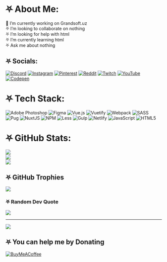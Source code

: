 # ⛧ About Me:
🔭 I’m currently working on Grandsoft.uz<br>⛧ I’m looking to collaborate on nothing<br>⛧ I’m looking for help with html<br>⛧ I’m currently learning html<br>⛧ Ask me about nothing


## ⛧ Socials:
[![Discord](https://img.shields.io/badge/Discord-%237289DA.svg?logo=discord&logoColor=white)](https://discord.gg/MetalSamurai#6262) [![Instagram](https://img.shields.io/badge/Instagram-%23E4405F.svg?logo=Instagram&logoColor=white)](https://instagram.com/miserableblood) [![Pinterest](https://img.shields.io/badge/Pinterest-%23E60023.svg?logo=Pinterest&logoColor=white)](https://pinterest.com/MetalSamurai_666) [![Reddit](https://img.shields.io/badge/Reddit-%23FF4500.svg?logo=Reddit&logoColor=white)](https://reddit.com/user/emergency_gazelle209) [![Twitch](https://img.shields.io/badge/Twitch-%239146FF.svg?logo=Twitch&logoColor=white)](https://twitch.tv/metalsamurai666) [![YouTube](https://img.shields.io/badge/YouTube-%23FF0000.svg?logo=YouTube&logoColor=white)](https://youtube.com/@abroravazov4390) [![Codepen](https://img.shields.io/badge/Codepen-000000?style=for-the-badge&logo=codepen&logoColor=white)](https://codepen.io/samurai27) 

# ⛧ Tech Stack:
![Adobe Photoshop](https://img.shields.io/badge/adobephotoshop-%2331A8FF.svg?style=for-the-badge&logo=adobephotoshop&logoColor=white) 	![Figma](https://img.shields.io/badge/figma-%23F24E1E.svg?style=for-the-badge&logo=figma&logoColor=white) ![Vue.js](https://img.shields.io/badge/vuejs-%2335495e.svg?style=for-the-badge&logo=vuedotjs&logoColor=%234FC08D) ![Vuetify](https://img.shields.io/badge/Vuetify-1867C0?style=for-the-badge&logo=vuetify&logoColor=AEDDFF) ![Webpack](https://img.shields.io/badge/webpack-%238DD6F9.svg?style=for-the-badge&logo=webpack&logoColor=black) ![SASS](https://img.shields.io/badge/SASS-hotpink.svg?style=for-the-badge&logo=SASS&logoColor=white) ![Pug](https://img.shields.io/badge/Pug-FFF?style=for-the-badge&logo=pug&logoColor=A86454) ![NuxtJS](https://img.shields.io/badge/Nuxt-black?style=for-the-badge&logo=nuxt.js&logoColor=white) ![NPM](https://img.shields.io/badge/NPM-%23000000.svg?style=for-the-badge&logo=npm&logoColor=white) ![Less](https://img.shields.io/badge/less-2B4C80?style=for-the-badge&logo=less&logoColor=white) ![Gulp](https://img.shields.io/badge/GULP-%23CF4647.svg?style=for-the-badge&logo=gulp&logoColor=white) ![Netlify](https://img.shields.io/badge/netlify-%23000000.svg?style=for-the-badge&logo=netlify&logoColor=#00C7B7) ![JavaScript](https://img.shields.io/badge/javascript-%23323330.svg?style=for-the-badge&logo=javascript&logoColor=%23F7DF1E) ![HTML5](https://img.shields.io/badge/html5-%23E34F26.svg?style=for-the-badge&logo=html5&logoColor=white)
# ⛧ GitHub Stats:
![](https://github-readme-stats.vercel.app/api?username=Samurai-27&theme=dark&hide_border=false&include_all_commits=true&count_private=false)<br/>
![](https://github-readme-streak-stats.herokuapp.com/?user=Samurai-27&theme=dark&hide_border=false)<br/>
![](https://github-readme-stats.vercel.app/api/top-langs/?username=Samurai-27&theme=dark&hide_border=false&include_all_commits=true&count_private=false&layout=compact)

## ⛧ GitHub Trophies
![](https://github-profile-trophy.vercel.app/?username=Samurai-27&theme=dracula&no-frame=false&no-bg=false&margin-w=4)

### ⛧ Random Dev Quote
![](https://quotes-github-readme.vercel.app/api?type=horizontal&theme=radical)

---
[![](https://visitcount.itsvg.in/api?id=Samurai-27&icon=5&color=4)](https://visitcount.itsvg.in)

  ## ⛧ You can help me by Donating
  [![BuyMeACoffee](https://img.shields.io/badge/Buy%20Me%20a%20Coffee-ffdd00?style=for-the-badge&logo=buy-me-a-coffee&logoColor=black)](https://buymeacoffee.com/MetalSamurai666) 

  
<!-- Proudly created with GPRM ( https://gprm.itsvg.in ) -->
